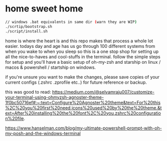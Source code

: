 # home sweet home

```bash
// windows .bat equivalents in same dir (warn they are WIP)
./scrtip/bootstrap.sh
./script/install.sh
```


home is where the heart is and this repo makes that process a whole lot easier. todays day and age has us go through 100 different systems from when you wake to when you sleep so this is a one stop shop for setting up all the nice-to-haves and cool-stuffs in the terminal. follow the simple steps for setup and you'll have a basic setup of oh-my-zsh and starship on linux / macos & powershell / startship on windows. 

if you're unsure you want to make the changes, please save copies of your current configs (.zshrc .zprofile etc..) for future reference or backup.

this was good to read: https://medium.com/@selvamraju007/customize-your-terminal-using-ohmyzsh-agnoster-theme-1f0bc50716ef#:~:text=Configure%20Agnoster%20theme&text=For%20this%2C%20you%20first%20need,icons%20used%20by%20the%20theme.&text=After%20installing%20the%20font%2C%20you,zshrc%20configuration%20file.


https://www.hanselman.com/blog/my-ultimate-powershell-prompt-with-oh-my-posh-and-the-windows-terminal
